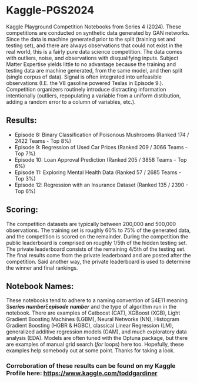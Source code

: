 # Kaggle-PGS2024
Kaggle Playground Competition Notebooks from Series 4 (2024). These competitions are conducted on synthetic data generated by GAN networks. Since the data is machine generated prior to the split (training set and testing set), and there are always observations that could not exist in the real world, this is a fairly pure data science competition. The data comes with outliers, noise, and observations with disqualifying inputs. Subject Matter Expertise yields little to no advantage because the training and testing data are machine generated, from the same model, and then split (single corpus of data). Signal is often integrated into unfeasible observations  (I.E. the V8 gasoline powered Teslas in Episode 9.). Competition organizers routinely introduce distracting information intentionally (outliers, repopulating a variable from a uniform distibution, adding a random error to a column of variables, etc.). 

## Results:
- Episode 8: Binary Classification of Poisonous Mushrooms (Ranked 174 / 2422 Teams - Top 8%)
- Episode 9: Regression of Used Car Prices (Ranked 209 / 3066 Teams - Top 7%)
- Episode 10: Loan Approval Prediction (Ranked 205 / 3858 Teams - Top 6%)
- Episode 11: Exploring Mental Health Data (Ranked 57 / 2685 Teams - Top 3%)
- Episode 12: Regression with an Insurance Dataset (Ranked 135 / 2390 - Top 6%)
  
## Scoring:
The competition datasets are typically between 200,000 and 500,000 observations. The training set is roughly 60% to 75% of the generated data, and the competition is scored on the remainder. During the competition the public leaderboard is comprised on roughly 1/5th of the hidden testing set. The private leaderboard consists of the remaining 4/5th of the testing set. The final results come from the private leaderboard and are posted after the competition. Said another way, the private leaderboard is used to determine the winner and final rankings.

## Notebook Names:
These notebooks tend to adhere to a naming convention of S4E11 meaning S***series number***E***episode number*** and the type of algorithm run in the notebook. There are examples of Catboost (CAT), XGBoost (XGB), Light Gradient Boosting Machines (LGBM), Neural Networks (NN), Histogram Gradient Boosting (HGBR & HGBC), classical Linear Regression (LM), generalized additive regression models (GAM), and much exploratory data analysis (EDA). Models are often tuned with the Optuna package, but there are examples of manual grid search (*for* loops) here too.  Hopefully, these examples help somebody out at some point. Thanks for taking a look.

### Corroboration of these results can be found on my Kaggle Profile here: https://www.kaggle.com/toddgardiner
